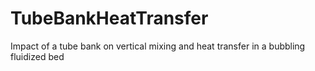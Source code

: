 # TubeBankHeatTransfer
Impact of a tube bank on vertical mixing and heat transfer in a bubbling fluidized bed
